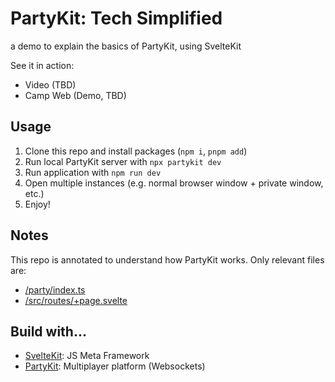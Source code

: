 # PartyKit: Tech Simplified

a demo to explain the basics of PartyKit, using SvelteKit

See it in action:
- Video (TBD)
- Camp Web (Demo, TBD)

## Usage
1. Clone this repo and install packages (`npm i`, `pnpm add`)
2. Run local PartyKit server with `npx partykit dev`
3. Run application with `npm run dev`
4. Open multiple instances (e.g. normal browser window + private window, etc.)
5. Enjoy!

## Notes
This repo is annotated to understand how PartyKit works. Only relevant files are:
- [/party/index.ts](https://github.com/zeucapua/partykit-simplified/blob/main/party/index.ts)
- [/src/routes/+page.svelte](https://github.com/zeucapua/partykit-simplified/blob/src/routes/%2Bpage.svelte)


## Build with...
- [SvelteKit](https://kit.svelte.dev): JS Meta Framework
- [PartyKit](https://partykit.io): Multiplayer platform (Websockets)
